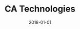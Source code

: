 ---
layout: site
title: "CA Technologies"
date: 2018-01-01
categories: [community]
version: 1.4.5
major: 1
minor: 4
patch: 5
slug: ca-technologies
link: https://www.ca.com/us.html
permalink: /sites/:slug
---